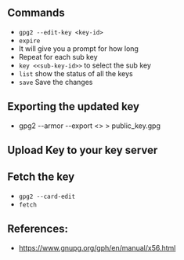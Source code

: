 

## Commands

* `gpg2 --edit-key <key-id>`
* `expire`
* It will give you a prompt for how long
* Repeat for each sub key
* `key <<sub-key-id>>` to select the sub key
* `list` show the status of all the keys
* `save` Save the changes


## Exporting the updated key
 * gpg2 --armor --export <<key-id>> > public_key.gpg

## Upload Key to your key server

## Fetch the key
* `gpg2 --card-edit`
* `fetch`

## References:
* https://www.gnupg.org/gph/en/manual/x56.html
